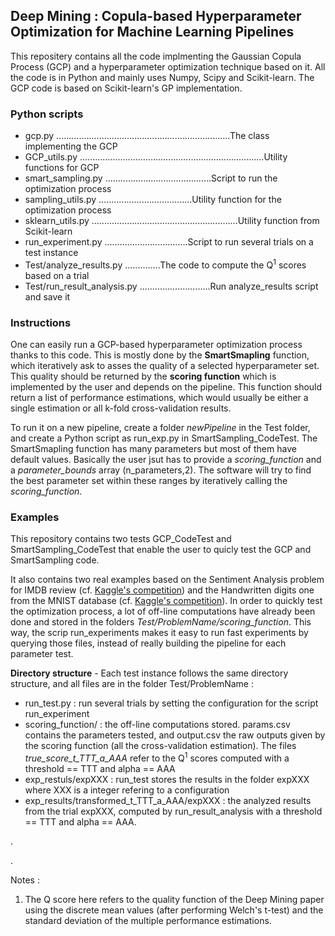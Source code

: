 ## Deep Mining : Copula-based Hyperparameter Optimization for Machine Learning Pipelines ##

This repositery contains all the code implmenting the Gaussian Copula Process (GCP) and a hyperparameter optimization technique based on it.
All the code is in Python and mainly uses Numpy, Scipy and Scikit-learn.
The GCP code is based on Scikit-learn's GP implementation.

### Python scripts ###
- gcp.py .....................................................................The class implementing the GCP
- GCP_utils.py .........................................................................Utility functions for GCP
- smart_sampling.py ..........................................Script to run the optimization process
- sampling_utils.py .....................................Utility function for the optimization process
- sklearn_utils.py ..........................................................Utility function from Scikit-learn
- run_experiment.py .................................Script to run several trials on a test instance
- Test/analyze_results.py ..............The code to compute the Q<sup>1</sup> scores based on a trial
- Test/run_result_analysis.py ............................Run analyze_results script and save it

### Instructions ###
One can easily run a GCP-based hyperparameter optimization process thanks to this code. This is mostly done by the **SmartSmapling** function, which iteratively ask to asses the quality of a selected hyperparameter set. This quality should be returned by the **scoring function** which is implemented by the user and depends on the pipeline. This function should return a list of performance estimations, which would usually be either a single estimation or all k-fold cross-validation results.

To run it on a new pipeline, create a folder *newPipeline* in the Test folder, and create a Python script as run_exp.py in SmartSampling_CodeTest.
The SmartSmapling function has many parameters but most of them have default values. Basically the user jsut has to provide a *scoring_function* and a *parameter_bounds* array (n_parameters,2). The software will try to find the best parameter set within these ranges by iteratively calling the *scoring_function*.

### Examples ###
This repository contains two tests GCP_CodeTest and SmartSampling_CodeTest that enable the user to quicly test the GCP and SmartSampling code.

It also contains two real examples based on the Sentiment Analysis problem for IMDB review (cf. [Kaggle's competition](https://www.kaggle.com/c/word2vec-nlp-tutorial)) and the Handwritten digits one from the MNIST database (cf. [Kaggle's competition](https://www.kaggle.com/c/digit-recognizer)).
In order to quickly test the optimization process, a lot of off-line computations have already been done and stored in the folders *Test/ProblemName/scoring_function*. This way, the scrip run_experiments makes it easy to run fast experiments by querying those files, instead of really building the pipeline for each parameter test.

**Directory structure** - Each test instance follows the same directory structure, and all files are in the folder Test/ProblemName :
- run_test.py : run several trials by setting the configuration for the script run_experiment
- scoring_function/ : the off-line computations stored. params.csv contains the parameters tested, and output.csv the raw outputs given by the scoring function (all the cross-validation estimation). The files *true_score_t_TTT_a_AAA* refer to the Q<sup>1</sup> scores computed with a threshold == TTT and alpha == AAA
- exp_restuls/expXXX : run_test stores the results in the folder expXXX where XXX is a integer refering to a configuration
- exp_results/transformed_t_TTT_a_AAA/expXXX : the analyzed results from the trial expXXX, computed by run_result_analysis with a threshold == TTT and alpha == AAA. 


.

.

Notes :

1. The Q score here refers to the quality function of the Deep Mining paper using the discrete mean values (after performing Welch's t-test) and the standard deviation of the multiple performance estimations.
